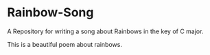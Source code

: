 # Rainbow-Song
A Repository for writing a song about Rainbows in the key of C major.

This is a beautiful poem about rainbows.